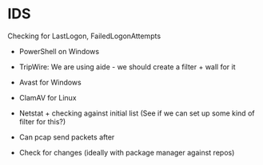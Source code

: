 # IDS

Checking for LastLogon, FailedLogonAttempts

- PowerShell on Windows
- TripWire: We are using aide - we should create a filter + wall for it
- Avast for Windows
- ClamAV for Linux

- Netstat + checking against initial list
  (See if we can set up some kind of filter for this?)

- Can pcap send packets after

- Check for changes (ideally with package manager against repos)
